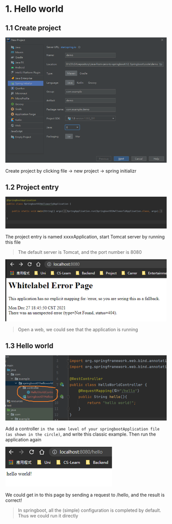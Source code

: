 # 1. Hello world

## 1.1 Create project

![image-20211227185718579](notes.assets/image-20211227185718579.png)

Create project by clicking file -> new project -> spring initializr

## 1.2 Project entry

![image-20211227185841888](notes.assets/image-20211227185841888.png)

The project entry is named xxxxApplication, start Tomcat server by running this file

> The default server is Tomcat, and the port number is 8080

![image-20211227190021633](notes.assets/image-20211227190021633.png)

> Open a web, we could see that the application is running

## 1.3 Hello world

![image-20211227190146332](notes.assets/image-20211227190146332.png)

Add a controller `in the same level of your springbootApplication file (as shown in the circle)`, and write this classic example. Then run the application again

![image-20211227190523991](notes.assets/image-20211227190523991.png)

We could get in to this page by sending a request to /hello, and the result is correct!

> In springboot, all the (simple) configuration is completed by default. Thus we could run it directly



